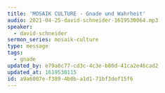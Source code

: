 ```yaml
---
title: 'MOSAIK CULTURE - Gnade und Wahrheit'
audio: 2021-04-25-david-schneider-1619530064.mp3
speaker:
  - david-schneider
sermon_series: mosaik-culture
type: message
tags:
  - gnade
updated_by: e79a8c77-cd3c-4c3e-b80d-41ca2e46cad2
updated_at: 1619530115
id: a9a6007e-f389-4b0b-a1d1-71bf3def15f6
---
```

